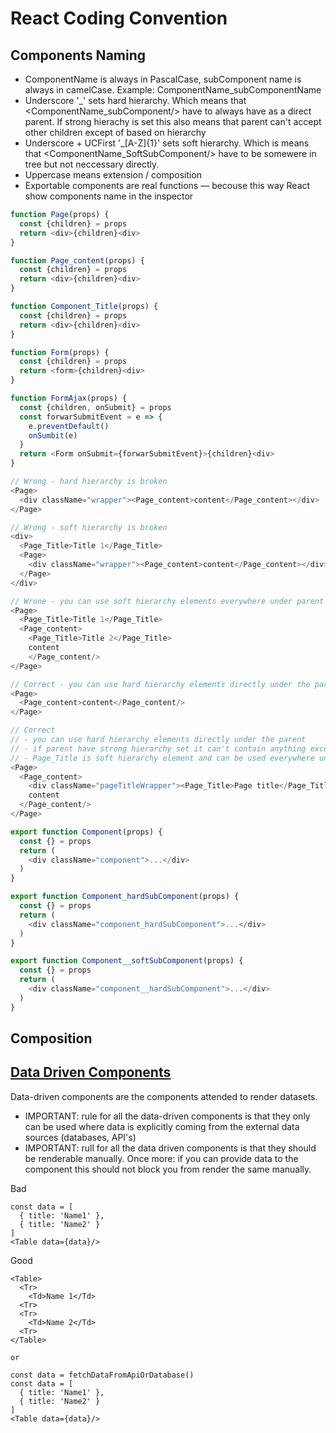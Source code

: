 # React Coding Convention

## Components Naming
- ComponentName is always in PascalCase, subComponent name is always in camelCase. Example: ComponentName_subComponentName
- Underscore '\_' sets hard hierarchy. Which means that <ComponentName_subComponent/> have to always have <ComponentName/> as a direct parent. If strong hierachy is set this also means that parent can't accept other children except of based on hierarchy
- Underscore + UCFirst  '\_\[A-Z]{1}' sets soft hierarchy. Which is means that <ComponentName_SoftSubComponent/> have to be somewere in <ComponentName/> tree but not neccessary directly. 
- Uppercase means extension / composition
- Exportable components are real functions — becouse this way React show components name in the inspector

```javascript
function Page(props) {
  const {children} = props
  return <div>{children}<div>
}

function Page_content(props) {
  const {children} = props
  return <div>{children}<div>
}

function Component_Title(props) {
  const {children} = props
  return <div>{children}<div>
}

function Form(props) {
  const {children} = props
  return <form>{children}<div>
}

function FormAjax(props) {
  const {children, onSubmit} = props
  const forwarSubmitEvent = e => {
    e.preventDefault()
    onSumbit(e)
  }
  return <Form onSubmit={forwarSubmitEvent}>{children}<div>
}

// Wrong - hard hierarchy is broken
<Page>
  <div className="wrapper"><Page_content>content</Page_content></div>
</Page>

// Wrong - soft hierarchy is broken
<div>
  <Page_Title>Title 1</Page_Title>
  <Page>
    <div className="wrapper"><Page_content>content</Page_content></div>
  </Page>
</div>

// Wrone - you can use soft hierarchy elements everywhere under parent tree but Page have hard hierarchy defined so its cant accept Page__title anymore&
<Page>
  <Page_Title>Title 1</Page_Title>
  <Page_content>
    <Page_Title>Title 2</Page_Title>
    content
    </Page_content/>
</Page>

// Correct - you can use hard hierarchy elements directly under the parent
<Page>
  <Page_content>content</Page_content/>
</Page>

// Correct 
// - you can use hard hierarchy elements directly under the parent
// - if parent have strong hierarchy set it can't contain anything except of defined children
// - Page_Title is soft hierarchy element and can be used everywhere under Page tree
<Page>
  <Page_content>
    <div className="pageTitleWrapper"><Page_Title>Page title</Page_Title></div>
    content
  </Page_content/>
</Page>

```


```javascript
export function Component(props) {
  const {} = props
  return (
    <div className="component">...</div>
  )
}

export function Component_hardSubComponent(props) {
  const {} = props
  return (
    <div className="component_hardSubComponent">...</div>
  )
}

export function Component__softSubComponent(props) {
  const {} = props
  return (
    <div className="component__hardSubComponent">...</div>
  )
}
```

## Composition

## [Data Driven Components](#data-driven-components) 
Data-driven components are the components attended to render datasets. 

- IMPORTANT: rule for all the data-driven components is that they only can be used where data is explicitly coming from the external data sources (databases, API's)
- IMPORTANT: rull for all the data driven components is that they should be renderable manually. Once more: if you can provide data to the component this should not block you from render the same manually. 

Bad
```
const data = [
  { title: 'Name1' },
  { title: 'Name2' }
]
<Table data={data}/>
```

Good
```
<Table>
  <Tr>
    <Td>Name 1</Td>
  <Tr>
  <Tr>
    <Td>Name 2</Td>
  <Tr>
</Table>

or

const data = fetchDataFromApiOrDatabase()
const data = [
  { title: 'Name1' },
  { title: 'Name2' }
]
<Table data={data}/>

```
